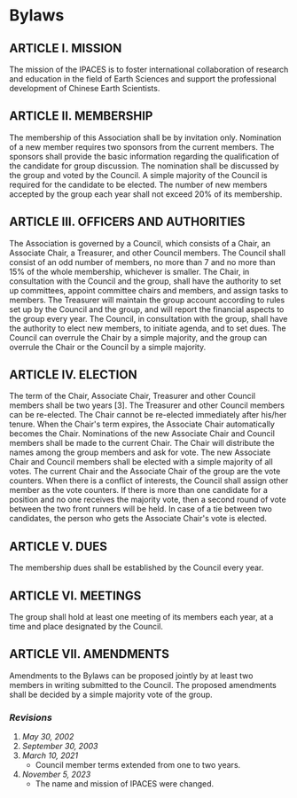 <style>
.markdown p { text-indent: 4em; }
</style>

# Bylaws

## ARTICLE I. MISSION

The mission of the IPACES is to foster international collaboration of research
and education in the field of Earth Sciences and support the professional
development of Chinese Earth Scientists.

## ARTICLE II. MEMBERSHIP

The membership of this Association shall be by invitation only.  Nomination of
a new member requires two sponsors from the current members. The sponsors shall
provide the basic information regarding the qualification of the candidate for
group discussion. The nomination shall be discussed by the group and voted by
the Council.  A simple majority of the Council is required for the candidate to
be elected. The number of new members accepted by the group each year shall not
exceed 20% of its membership.

## ARTICLE III. OFFICERS AND AUTHORITIES

The Association is governed by a Council, which consists of a Chair, an
Associate Chair, a Treasurer, and other Council members.  The Council shall
consist of an odd number of members, no more than 7 and no more than 15% of the
whole membership, whichever is smaller.  The Chair, in consultation with the
Council and the group, shall have the authority to set up committees, appoint
committee chairs and members, and assign tasks to members.  The Treasurer will
maintain the group account according to rules set up by the Council and the
group, and will report the financial aspects to the group every year. The
Council, in consultation with the group, shall have the authority to elect new
members, to initiate agenda, and to set dues. The Council can overrule the
Chair by a simple majority, and the group can overrule the Chair or the Council
by a simple majority.

## ARTICLE IV. ELECTION

The term of the Chair, Associate Chair, Treasurer and other Council members
shall be two years \[3\]. The Treasurer and other Council members can be
re-elected. The Chair cannot be re-elected immediately after his/her tenure.
When the Chair's term expires, the Associate Chair automatically becomes the
Chair. Nominations of the new Associate Chair and Council members shall be made
to the current Chair. The Chair will distribute the names among the group
members and ask for vote. The new Associate Chair and Council members shall be
elected with a simple majority of all votes. The current Chair and the Associate
Chair of the group are the vote counters. When there is a conflict of interests,
the Council shall assign other member as the vote counters. If there is more
than one candidate for a position and no one receives the majority vote, then a
second round of vote between the two front runners will be held. In case of a
tie between two candidates, the person who gets the Associate Chair's vote is
elected.

## ARTICLE V. DUES

The membership dues shall be established by the Council every year.

## ARTICLE VI. MEETINGS

The group shall hold at least one meeting of its members each year, at a time
and place designated by the Council.

## ARTICLE VII. AMENDMENTS

Amendments to the Bylaws can be proposed jointly by at least two members in
writing submitted to the Council. The proposed amendments shall be decided by a
simple majority vote of the group.

### *Revisions*

1. *May 30, 2002*
2. *September 30, 2003*
3. *March 10, 2021*
    - Council member terms extended from one to two years.
4. *November 5, 2023*
    - The name and mission of IPACES were changed.

